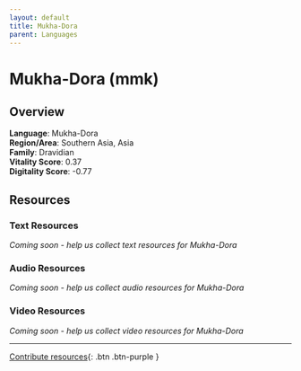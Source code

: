 ```yaml
---
layout: default
title: Mukha-Dora
parent: Languages
---
```


# Mukha-Dora (mmk)

## Overview

**Language**: Mukha-Dora  
**Region/Area**: Southern Asia, Asia  
**Family**: Dravidian  
**Vitality Score**: 0.37  
**Digitality Score**: -0.77  

## Resources

### Text Resources
*Coming soon - help us collect text resources for Mukha-Dora*

### Audio Resources
*Coming soon - help us collect audio resources for Mukha-Dora*

### Video Resources
*Coming soon - help us collect video resources for Mukha-Dora*

---

[Contribute resources](https://fairtrain.github.io/){: .btn .btn-purple }
